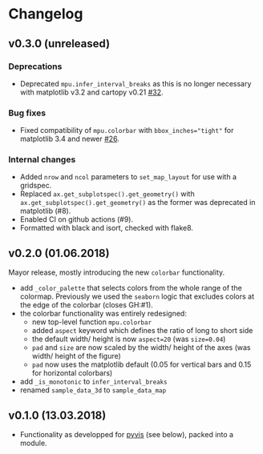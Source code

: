 # Changelog


## v0.3.0 (unreleased)

### Deprecations

 * Deprecated `mpu.infer_interval_breaks` as this is no longer necessary with matplotlib v3.2
   and cartopy v0.21 [#32](https://github.com/mathause/mplotutils/pull/32).

### Bug fixes

 * Fixed compatibility of `mpu.colorbar` with `bbox_inches="tight"` for matplotlib 3.4 and
   newer [#26](https://github.com/mathause/mplotutils/pull/26).

### Internal changes

 * Added ``nrow`` and ``ncol`` parameters to ``set_map_layout`` for use with a
   gridspec.
 * Replaced `ax.get_subplotspec().get_geometry()` with `ax.get_subplotspec().get_geometry()`
   as the former was deprecated in matplotlib (#8).
 * Enabled CI on github actions (#9).
 * Formatted with black and isort, checked with flake8.


## v0.2.0 (01.06.2018)

Mayor release, mostly introducing the new `colorbar` functionality.

 * add `_color_palette` that selects colors from the whole range of the colormap. Previously we used the `seaborn` logic that excludes colors at the edge of the colorbar (closes GH:#1).
 * the colorbar functionality was entirely redesigned:
   * new top-level function `mpu.colorbar`
   * added `aspect` keyword which defines the ratio of long to short side
   * the default width/ height is now `aspect=20` (was `size=0.04`)
   * `pad` and `size` are now scaled by the width/ height of the axes (was width/ height of the figure)
   * `pad` now uses the matplotlib default (0.05 for vertical bars and 0.15 for horizontal colorbars)
 * add `_is_monotonic` to `infer_interval_breaks`
 * renamed `sample_data_3d` to `sample_data_map`

## v0.1.0 (13.03.2018)

 * Functionality as developped for [pyvis](https://github.com/C2SM/pyvis/) (see below), packed into a module.
